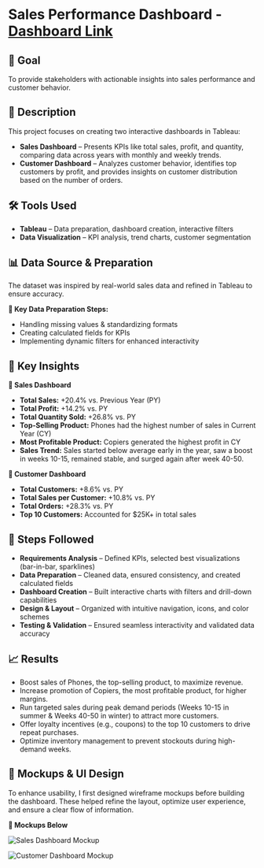 # Sales Performance Dashboard - [Dashboard Link](https://public.tableau.com/views/SalesandCustomerDashboard_17387665256840/SalesDashboard?:language=en-US&:sid=&:redirect=auth&:display_count=n&:origin=viz_share_link)
 
## 🎯 Goal
To provide stakeholders with actionable insights into sales performance and customer behavior.

## 📌 Description
This project focuses on creating two interactive dashboards in Tableau:

- **Sales Dashboard** – Presents KPIs like total sales, profit, and quantity, comparing data across years with monthly and weekly trends.
- **Customer Dashboard** – Analyzes customer behavior, identifies top customers by profit, and provides insights on customer distribution based on the number of orders.

## 🛠 Tools Used
- **Tableau** – Data preparation, dashboard creation, interactive filters
- **Data Visualization** – KPI analysis, trend charts, customer segmentation

## 📊 Data Source & Preparation 
The dataset was inspired by real-world sales data and refined in Tableau to ensure accuracy.

**🔹 Key Data Preparation Steps:**
- Handling missing values & standardizing formats
- Creating calculated fields for KPIs
- Implementing dynamic filters for enhanced interactivity

## 🚀 Key Insights 

**🔹 Sales Dashboard**
- **Total Sales:** +20.4% vs. Previous Year (PY)
- **Total Profit:** +14.2% vs. PY
- **Total Quantity Sold:** +26.8% vs. PY
- **Top-Selling Product:** Phones had the highest number of sales in Current Year (CY)
- **Most Profitable Product:** Copiers generated the highest profit in CY
- **Sales Trend:** Sales started below average early in the year, saw a boost in weeks 10-15, remained stable, and surged again after week 40-50.

**🔹 Customer Dashboard** 
- **Total Customers:** +8.6% vs. PY
- **Total Sales per Customer:** +10.8% vs. PY
- **Total Orders:** +28.3% vs. PY
- **Top 10 Customers:** Accounted for $25K+ in total sales

## 📌 Steps Followed 
- **Requirements Analysis** – Defined KPIs, selected best visualizations (bar-in-bar, sparklines)
- **Data Preparation** – Cleaned data, ensured consistency, and created calculated fields
- **Dashboard Creation** – Built interactive charts with filters and drill-down capabilities
- **Design & Layout** – Organized with intuitive navigation, icons, and color schemes
- **Testing & Validation** – Ensured seamless interactivity and validated data accuracy

## 📈 Results
- Boost sales of Phones, the top-selling product, to maximize revenue.
- Increase promotion of Copiers, the most profitable product, for higher margins.
- Run targeted sales during peak demand periods (Weeks 10-15 in summer & Weeks 40-50 in winter) to attract more customers.
- Offer loyalty incentives (e.g., coupons) to the top 10 customers to drive repeat purchases.
- Optimize inventory management to prevent stockouts during high-demand weeks.

## 🎨 Mockups & UI Design 
To enhance usability, I first designed wireframe mockups before building the dashboard. These helped refine the layout, optimize user experience, and ensure a clear flow of information.

**📌 Mockups Below**

![Sales Dashboard Mockup](https://github.com/AnishShah26/Business-Analyst-Portfolio/blob/8bc21d9e5b0fabe17274841cdacc4d9e39a5ca64/Images/Sales%20Dashboard%20Mockup.png)

![Customer Dashboard Mockup](https://github.com/AnishShah26/Business-Analyst-Portfolio/blob/f80058784d9f8350f2881eb1098d0e37aa4dc688/Images/Customer%20Dashboard%20Mockup.png)
